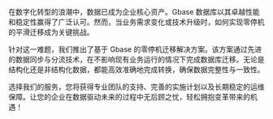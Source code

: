 在数字化转型的浪潮中，数据已成为企业核心资产。Gbase 数据库以其卓越性能和稳定性赢得了广泛认可。然而，当业务需求变化或技术升级时，如何实现零停机的平滑迁移成为关键挑战。

针对这一难题，我们推出了基于 Gbase 的零停机迁移解决方案。该方案通过先进的数据同步与分流技术，在不影响现有业务运行的情况下完成数据库迁移。无论是结构化还是非结构化数据，都能高效准确地完成转换，确保数据完整性与一致性。

选择我们的服务，您将获得专业团队的支持、完善的实施计划以及长期稳定的运维保障。让您的企业在数据驱动未来的过程中无后顾之忧，轻松拥抱变革带来的机遇！